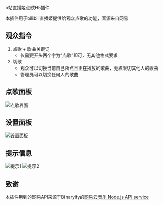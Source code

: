 b站直播姬点歌H5插件

本插件用于bilibili直播姬提供给观众点歌的功能，音源来自网易

## 观众指令
1. 点歌 + 歌曲关键词 
   - 仅需要开头两个字为“点歌”即可，无其他格式要求
2. 切歌 
    - 观众可以切换当前自己所点且正在播放的歌曲，无权限切其他人的歌曲
    - 管理员可以切换任何人的歌曲

## 点歌面板
![点歌界面](https://github.com/xiaoan-1/bilibili-ordersong-plugin/tree/main/img/点歌界面.png)

## 设置面板
![设置面板](https://github.com/xiaoan-1/bilibili-ordersong-plugin/tree/main/img/设置面板.png)


## 提示信息
![提示1](https://github.com/xiaoan-1/bilibili-ordersong-plugin/tree/main/img/提示1.png)
![提示2](https://github.com/xiaoan-1/bilibili-ordersong-plugin/tree/main/img/提示2.png)




## 致谢
本插件用到的网易API来源于Binaryify的[网易云音乐 Node.js API service](https://github.com/Binaryify/NeteaseCloudMusicApi)